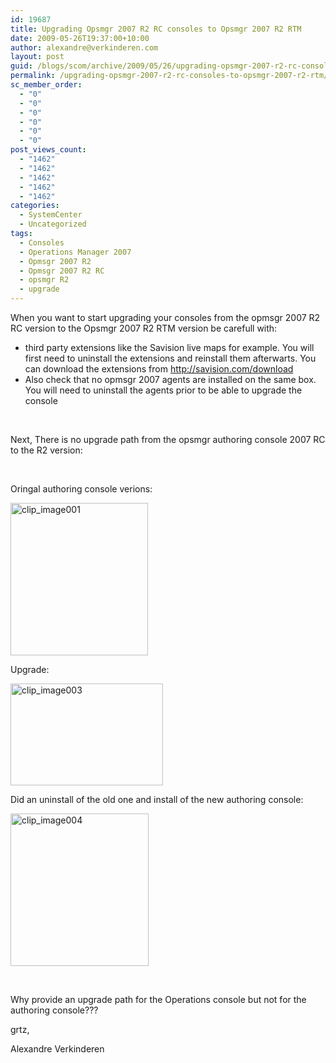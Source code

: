 ```yaml
---
id: 19687
title: Upgrading Opsmgr 2007 R2 RC consoles to Opsmgr 2007 R2 RTM
date: 2009-05-26T19:37:00+10:00
author: alexandre@verkinderen.com
layout: post
guid: /blogs/scom/archive/2009/05/26/upgrading-opsmgr-2007-r2-rc-consoles-to-opsmgr-2007-r2-rtm.aspx
permalink: /upgrading-opsmgr-2007-r2-rc-consoles-to-opsmgr-2007-r2-rtm/
sc_member_order:
  - "0"
  - "0"
  - "0"
  - "0"
  - "0"
  - "0"
post_views_count:
  - "1462"
  - "1462"
  - "1462"
  - "1462"
  - "1462"
categories:
  - SystemCenter
  - Uncategorized
tags:
  - Consoles
  - Operations Manager 2007
  - Opmsgr 2007 R2
  - Opmsgr 2007 R2 RC
  - opsmgr R2
  - upgrade
---
```

When you want to start upgrading your consoles from the opmsgr 2007 R2 RC version to the Opsmgr 2007 R2 RTM version be carefull with:

  * third party extensions like the Savision live maps for example. You will first need to uninstall the extensions and reinstall them afterwarts. You can download the extensions from <http://savision.com/download>
  * Also check that no opmsgr 2007 agents are installed on the same box. You will need to uninstall the agents prior to be able to upgrade the console

&nbsp;

Next, There is no upgrade path from the opsmgr authoring console 2007 RC to the R2 version:

&nbsp;

Oringal authoring console verions:

[<img height="244" width="220" src="http://scug.be/scom/files/2012/06/clip_image001_thumb_43834B61.jpg" alt="clip_image001" border="0" style="border-right: 0px;border-top: 0px;border-left: 0px;border-bottom: 0px" />](http://scug.be/scom/files/2012/06/clip_image001_38C5F40C.jpg)

Upgrade:

[<img height="163" width="244" src="http://scug.be/scom/files/2012/06/clip_image003_thumb_62C5F234.jpg" alt="clip_image003" border="0" style="border-right: 0px;border-top: 0px;border-left: 0px;border-bottom: 0px" />](http://scug.be/scom/files/2012/06/clip_image003_1C49022C.jpg)

Did an uninstall of the old one and install of the new authoring console:

[<img height="244" width="221" src="http://scug.be/scom/files/2012/06/clip_image004_thumb_2223A5C5.jpg" alt="clip_image004" border="0" style="border-right: 0px;border-top: 0px;border-left: 0px;border-bottom: 0px" />](http://scug.be/scom/files/2012/06/clip_image004_17664E70.jpg)

&nbsp;

Why provide an upgrade path for the Operations console but not for the authoring console???

grtz,

Alexandre Verkinderen